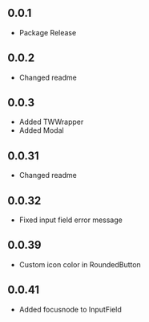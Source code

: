 ## 0.0.1

* Package Release

## 0.0.2

* Changed readme

## 0.0.3

* Added TWWrapper
* Added Modal

## 0.0.31

* Changed readme

## 0.0.32

* Fixed input field error message

## 0.0.39

* Custom icon color in RoundedButton

## 0.0.41

* Added focusnode to InputField